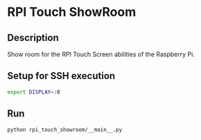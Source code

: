# RPI Touch ShowRoom

## Description
Show room for the RPI Touch Screen abilities of the Raspberry Pi.

## Setup for SSH execution

```sh
export DISPLAY=:0
```

## Run

```sh
python rpi_touch_showroom/__main__.py
```
